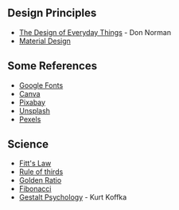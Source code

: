 ## Design Principles

+ [The Design of Everyday Things](http://www.nixdell.com/classes/HCI-and-Design-Spring-2017/The-Design-of-Everyday-Things-Revised-and-Expanded-Edition.pdf) - Don Norman
+ [Material Design](https://material.io/design/)


## Some References

+ [Google Fonts](https://fonts.google.com/)
+ [Canva](https://www.canva.com/photos/free/)
+ [Pixabay](https://pixabay.com/)
+ [Unsplash](https://unsplash.com/)
+ [Pexels](https://www.pexels.com/)


## Science

+ [Fitt's Law](https://en.wikipedia.org/wiki/Fitts%27s_law)
+ [Rule of thirds](https://en.wikipedia.org/wiki/Rule_of_thirds)
+ [Golden Ratio](https://en.wikipedia.org/wiki/Golden_ratio)
+ [Fibonacci](https://en.wikipedia.org/wiki/Fibonacci_number)
+ [Gestalt Psychology](https://en.wikipedia.org/wiki/Gestalt_psychology) - Kurt Koffka
